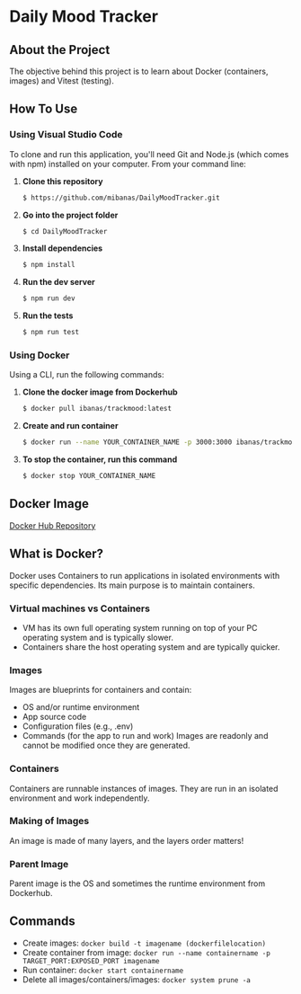 # Daily Mood Tracker

## About the Project
The objective behind this project is to learn about Docker (containers, images) and Vitest (testing).

## How To Use

### Using Visual Studio Code
To clone and run this application, you'll need Git and Node.js (which comes with npm) installed on your computer. From your command line:

1. **Clone this repository**
   ```sh
   $ https://github.com/mibanas/DailyMoodTracker.git
   ```

2. **Go into the project folder**
   ```sh
   $ cd DailyMoodTracker
   ```

3. **Install dependencies**
   ```sh
   $ npm install
   ```

4. **Run the dev server**
   ```sh
   $ npm run dev
   ```

5. **Run the tests**
   ```sh
   $ npm run test
   ```

### Using Docker
Using a CLI, run the following commands:

1. **Clone the docker image from Dockerhub**
   ```sh
   $ docker pull ibanas/trackmood:latest
   ```

2. **Create and run container**
   ```sh
   $ docker run --name YOUR_CONTAINER_NAME -p 3000:3000 ibanas/trackmood:latest
   ```

3. **To stop the container, run this command**
   ```sh
   $ docker stop YOUR_CONTAINER_NAME
   ```

## Docker Image
[Docker Hub Repository](https://hub.docker.com/repository/docker/ibanas/trackmood/general)

## What is Docker?
Docker uses Containers to run applications in isolated environments with specific dependencies. Its main purpose is to maintain containers.

### Virtual machines vs Containers
- VM has its own full operating system running on top of your PC operating system and is typically slower.
- Containers share the host operating system and are typically quicker.

### Images
Images are blueprints for containers and contain:
- OS and/or runtime environment
- App source code
- Configuration files (e.g., .env)
- Commands (for the app to run and work)
Images are readonly and cannot be modified once they are generated.

### Containers
Containers are runnable instances of images. They are run in an isolated environment and work independently.

### Making of Images
An image is made of many layers, and the layers order matters!

### Parent Image
Parent image is the OS and sometimes the runtime environment from Dockerhub.

## Commands
- Create images: `docker build -t imagename (dockerfilelocation)`
- Create container from image: `docker run --name containername -p TARGET_PORT:EXPOSED_PORT imagename`
- Run container: `docker start containername`
- Delete all images/containers/images: `docker system prune -a`
